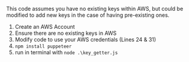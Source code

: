 This code assumes you have no existing keys within AWS, but could be modified to add new keys in the case of having pre-existing ones.

1. Create an AWS Account
2. Ensure there are no existing keys in AWS 
3. Modify code to use your AWS credentials (Lines 24 & 31)
4. `npm install puppeteer`
5. run in terminal with `node .\key_getter.js`

